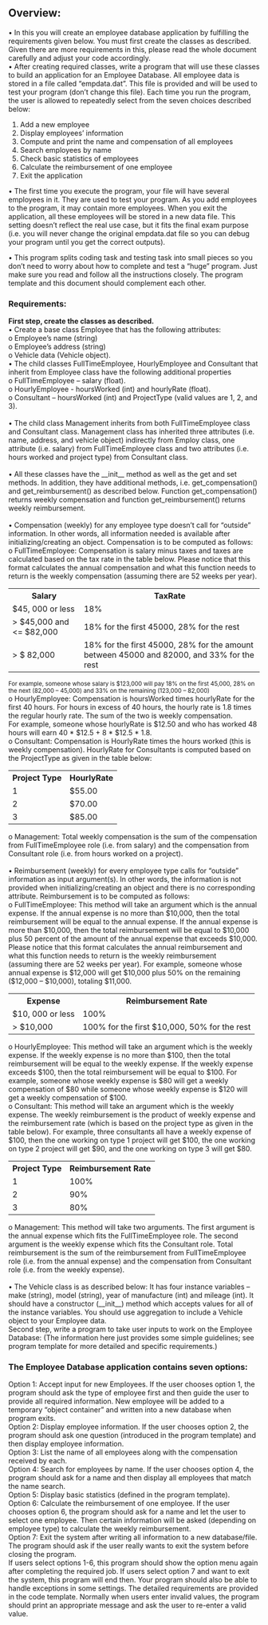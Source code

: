 

<h2>Overview:</h2>

• In this you will create an employee database application by fulfilling the
requirements given below. You must first create the classes as described. Given there are more requirements in this, please read the whole document carefully and adjust your code accordingly.
</br>
• After creating required classes, write a program that will use these classes to build an
application for an Employee Database. All employee data is stored in a file called
“empdata.dat”. This file is provided and will be used to test your program (don’t change
this file). Each time you run the program, the user is allowed to repeatedly select from the
seven choices described below:
1. Add a new employee
2. Display employees’ information
3. Compute and print the name and compensation of all employees
4. Search employees by name
5. Check basic statistics of employees
6. Calculate the reimbursement of one employee
7. Exit the application

• The first time you execute the program, your file will have several employees in it. They
are used to test your program. As you add employees to the program, it may contain more
employees. When you exit the application, all these employees will be stored in a new
data file. This setting doesn’t reflect the real use case, but it fits the final exam purpose
(i.e. you will never change the original empdata.dat file so you can debug your program
until you get the correct outputs).

• This program splits coding task and testing task into small pieces so you don’t need to worry about how
to complete and test a “huge” program. Just make sure you read and follow all the instructions closely. The program template and this document should complement each other.

<h3>Requirements:</h3>
<b>First step, create the classes as described.</b></br>
• Create a base class Employee that has the following attributes:<br>
o Employee’s name (string)<br>
o Employee’s address (string)<br>
o Vehicle data (Vehicle object).<br>
• The child classes FullTimeEmployee, HourlyEmployee and Consultant that inherit from
Employee class have the following additional properties<br>
o FullTimeEmployee – salary (float).<br>
o HourlyEmployee - hoursWorked (int) and hourlyRate (float).<br>
o Consultant – hoursWorked (int) and ProjectType (valid values are 1, 2, and 3).<br><br>
• The child class Management inherits from both FullTimeEmployee class and Consultant
class. Management class has inherited three attributes (i.e. name, address, and vehicle object)
indirectly from Employ class, one attribute (i.e. salary) from FullTimeEmployee class and
two attributes (i.e. hours worked and project type) from Consultant class.<br><br>
• All these classes have the __init__ method as well as the get and set methods. In addition,
they have additional methods, i.e. get_compensation() and get_reimbursement() as described
below. Function get_compensation() returns weekly compensation and function
get_reimbursement() returns weekly reimbursement.<br><br>
• Compensation (weekly) for any employee type doesn’t call for “outside” information. In
other words, all information needed is available after initializing/creating an object.
Compensation is to be computed as follows:<br>
o FullTimeEmployee: Compensation is salary minus taxes and taxes are calculated based
on the tax rate in the table below. Please notice that this format calculates the annual
compensation and what this function needs to return is the weekly compensation
(assuming there are 52 weeks per year).<br>
<table><tr><th>Salary</th> <th>TaxRate</th></tr>
<tr><td>$45, 000 or less</td> <td>18%</td></tr>
<tr><td> > $45,000 and <= $82,000</td> <td>18% for the first 45000, 28% for the rest</td></tr>
<tr><td> > $ 82,000</td> <td>18% for the first 45000, 28% for the amount
between 45000 and 82000, and 33% for the
rest</td></tr></table>
<small>For example, someone whose salary is $123,000 will pay 18% on the first 45,000, 28% on the
next (82,000 – 45,000) and 33% on the remaining (123,000 – 82,000)</small><br>
o HourlyEmployee: Compensation is hoursWorked times hourlyRate for the first 40 hours.
For hours in excess of 40 hours, the hourly rate is 1.8 times the regular hourly rate. The
sum of the two is weekly compensation.<br>
For example, someone whose hourlyRate is $12.50 and who has worked 48 hours will
earn 40 * $12.5 + 8 * $12.5 * 1.8.<br>
o Consultant: Compensation is HourlyRate times the hours worked (this is weekly
compensation). HourlyRate for Consultants is computed based on the ProjectType as
given in the table below:<br>
<table><tr><th>Project Type </th><th> HourlyRate</th></tr>
<tr><td>1 </td><td> $55.00 </td></tr>
<tr><td> 2 </td><td> $70.00 </td></tr>
<tr><td> 3 </td><td> $85.00 </td></tr></table>
o Management: Total weekly compensation is the sum of the compensation from
FullTimeEmployee role (i.e. from salary) and the compensation from Consultant role (i.e.
from hours worked on a project).<br><br>
• Reimbursement (weekly) for every employee type calls for “outside” information as input
argument(s). In other words, the information is not provided when initializing/creating an
object and there is no corresponding attribute. Reimbursement is to be computed as follows:<br>
o FullTimeEmployee: This method will take an argument which is the annual expense. If
the annual expense is no more than $10,000, then the total reimbursement will be equal to
the annual expense. If the annual expense is more than $10,000, then the total reimbursement will be equal to $10,000 plus 50 percent of the amount of the annual expense that exceeds $10,000. Please notice that this format calculates the annual reimbursement and what this function needs to return is the weekly reimbursement<br>
(assuming there are 52 weeks per year). For example, someone whose annual expense is $12,000 will get $10,000 plus 50% on the remaining ($12,000 – $10,000), totaling $11,000. <br>
<table><tr><th>Expense</th> <th>Reimbursement Rate</th></tr>
<tr><td>$10, 000 or less</td><td> 100% </td></tr>
<tr><td> > $10,000</td> <td>100% for the first $10,000, 50% for the rest </td></tr> </table>
o HourlyEmployee: This method will take an argument which is the weekly expense. If the
weekly expense is no more than $100, then the total reimbursement will be equal to the
weekly expense. If the weekly expense exceeds $100, then the total reimbursement will
be equal to $100. For example, someone whose weekly expense is $80 will get a weekly
compensation of $80 while someone whose weekly expense is $120 will get a weekly
compensation of $100. <br>
o Consultant: This method will take an argument which is the weekly expense. The weekly
reimbursement is the product of weekly expense and the reimbursement rate (which is
based on the project type as given in the table below). For example, three consultants all
have a weekly expense of $100, then the one working on type 1 project will get $100, the
one working on type 2 project will get $90, and the one working on type 3 will get $80. <br>
<table><tr><th>Project Type </th><th>Reimbursement Rate</th></tr>
<tr><td>1</td><td> 100% </td></tr>
<tr><td>2 </td><td>90% </td></tr>
<tr><td>3</td><td> 80% </td></tr></table>
o Management: This method will take two arguments. The first argument is the annual
expense which fits the FullTimeEmployee role. The second argument is the weekly
expense which fits the Consultant role. Total reimbursement is the sum of the  reimbursement from FullTimeEmployee role (i.e. from the annual expense) and the compensation from Consultant role (i.e. from the weekly expense). <br><br>
• The Vehicle class is as described below: It has four instance variables – make (string),
model (string), year of manufacture (int) and mileage (int). It should have a constructor
(__init__) method which accepts values for all of the instance variables. You should use
aggregation to include a Vehicle object to your Employee data. <br>
Second step, write a program to take user inputs to work on the Employee Database:
(The information here just provides some simple guidelines; see program template for
more detailed and specific requirements.)<br>
<h3>The Employee Database application contains seven options:</h3>
Option 1: Accept input for new Employees. If the user chooses option 1, the program should ask
the type of employee first and then guide the user to provide all required information. New
employee will be added to a temporary “object container” and written into a new database when
program exits.<br>
Option 2: Display employee information. If the user chooses option 2, the program should ask
one question (introduced in the program template) and then display employee information.<br>
Option 3: List the name of all employees along with the compensation received by each.<br>
Option 4: Search for employees by name. If the user chooses option 4, the program should ask
for a name and then display all employees that match the name search.<br>
Option 5: Display basic statistics (defined in the program template).<br>
Option 6: Calculate the reimbursement of one employee. If the user chooses option 6, the
program should ask for a name and let the user to select one employee. Then certain information
will be asked (depending on employee type) to calculate the weekly reimbursement.<br>
Option 7: Exit the system after writing all information to a new database/file. The program
should ask if the user really wants to exit the system before closing the program.<br>
If users select options 1-6, this program should show the option menu again after completing the
required job. If users select option 7 and want to exit the system, this program will end then.
Your program should also be able to handle exceptions in some settings. The detailed
requirements are provided in the code template. Normally when users enter invalid values, the
program should print an appropriate message and ask the user to re-enter a valid value.
